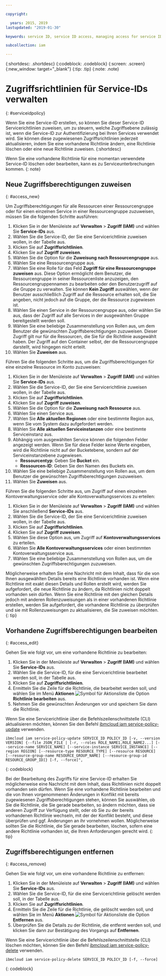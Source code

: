 ```yaml
---

copyright:

  years: 2015, 2019
lastupdated: "2019-01-30"

keywords: service ID, service ID access, managing access for service IDs

subcollection: iam

---
```


{:shortdesc: .shortdesc}
{:codeblock: .codeblock}
{:screen: .screen}
{:new_window: target="_blank"}
{:tip: .tip}
{:note: .note}

# Zugriffsrichtlinien für Service-IDs verwalten
{: #serviceidpolicy}

Wenn Sie eine Service-ID erstellen, so können Sie dieser Service-ID Servicerichtlinien zuweisen, um zu steuern, welche Zugriffsebene zulässig ist, wenn die Service-ID zur Authentifizierung bei Ihren Services verwendet wird. Sie können diese zugewiesenen Zugriffsrichtlinien jederzeit aktualisieren, indem Sie eine vorhandene Richtlinie ändern, eine Richtlinie löschen oder eine neue Richtlinie zuweisen.
{:shortdesc}

Wenn Sie eine vorhandene Richtlinie für eine momentan verwendete Service-ID löschen oder bearbeiten, kann es zu Serviceunterbrechungen kommen.
{: note}

## Neue Zugriffsberechtigungen zuweisen
{: #access_new}

Um Zugriffsberechtigungen für alle Ressourcen einer Ressourcengruppe oder für einen einzelnen Service in einer Ressourcengruppe zuzuweisen, müssen Sie die folgenden Schritte ausführen:

1. Klicken Sie in der Menüleiste auf **Verwalten** &gt; **Zugriff (IAM)** und wählen Sie **Service-IDs** aus.
2. Wählen Sie die Service-ID, der Sie eine Servicerichtlinie zuweisen wollen, in der Tabelle aus.
3. Klicken Sie auf **Zugriffsrichtlinien**.
4. Klicken Sie auf **Zugriff zuweisen**.
5. Wählen Sie die Option für die **Zuweisung nach Ressourcengruppe** aus.
6. Wählen Sie eine Ressourcengruppe aus.
7. Wählen Sie eine Rolle für das Feld **Zugriff für eine Ressourcengruppe zuweisen** aus. Diese Option ermöglicht dem Benutzer, die Ressourcengruppe in seiner Ressourcenliste anzuzeigen, den Ressourcengruppennamen zu bearbeiten oder den Benutzerzugriff auf die Gruppe zu verwalten. Sie können **Kein Zugriff** auswählen, wenn der Benutzer ausschließlich Zugriff auf die Ressource erhalten soll, die Sie angeben, nicht jedoch auf die Gruppe, der die Ressource zugewiesen ist.
8. Wählen Sie einen Service in der Ressourcengruppe aus, oder wählen Sie aus, dass der Zugriff auf alle Services in der ausgewählten Gruppe bereitgestellt werden soll.
9. Wählen Sie eine beliebige Zusammenstellung von Rollen aus, um dem Benutzer die gewünschten Zugriffsberechtigungen zuzuweisen. Dieser Zugriff gilt nur für die Ressourcen, die Sie für die Richtlinie ausgewählt haben. Der Zugriff auf den Container selbst, der die Ressourcengruppe darstellt, wird hingegen nicht erteilt.
10. Wählen Sie **Zuweisen** aus.

Führen Sie die folgenden Schritte aus, um die Zugriffsberechtigungen für eine einzelne Ressource im Konto zuzuweisen:

1. Klicken Sie in der Menüleiste auf **Verwalten** &gt; **Zugriff (IAM)** und wählen Sie **Service-IDs** aus.
2. Wählen Sie die Service-ID, der Sie eine Servicerichtlinie zuweisen wollen, in der Tabelle aus.
3. Klicken Sie auf **Zugriffsrichtlinien**.
4. Klicken Sie auf **Zugriff zuweisen**.
5. Wählen Sie die Option für die **Zuweisung nach Ressource** aus.
6. Wählen Sie einen Service aus.
7. Wählen Sie **Alle aktuellen Regionen** oder eine bestimmte Region aus, wenn Sie vom System dazu aufgefordert werden.
8. Wählen Sie **Alle aktuellen Serviceinstanzen** oder eine bestimmte Serviceinstanz aus.
9. Abhängig vom ausgewählten Service können die folgenden Felder angezeigt werden. Wenn Sie für diese Felder keine Werte eingeben, wird die Richtlinie nicht auf der Bucketebene, sondern auf der Serviceinstanzebene zugewiesen.
    * **Ressourcentyp**: Geben Sie **Bucket** ein.
    * **Ressourcen-ID**: Geben Sie den Namen des Buckets ein.
10. Wählen Sie eine beliebige Zusammenstellung von Rollen aus, um dem Benutzer die gewünschten Zugriffsberechtigungen zuzuweisen.
11. Wählen Sie **Zuweisen** aus.

Führen Sie die folgenden Schritte aus, um Zugriff auf einen einzelnen Kontoverwaltungsservice oder alle Kontoverwaltungsservices zu erteilen:

1. Klicken Sie in der Menüleiste auf **Verwalten** &gt; **Zugriff (IAM)** und wählen Sie anschließend **Service-IDs** aus.
2. Wählen Sie die Service-ID, der Sie eine Servicerichtlinie zuweisen wollen, in der Tabelle aus.
3. Klicken Sie auf **Zugriffsrichtlinien**.
4. Klicken Sie auf **Zugriff zuweisen**.
5. Wählen Sie diese Option aus, um Zugriff auf **Kontoverwaltungsservices** zu erteilen.
6. Wählen Sie **Alle Kontoverwaltungsservices** oder einen bestimmten Kontoverwaltungsservice aus.
7. Wählen Sie eine beliebige Zusammenstellung von Rollen aus, um die gewünschten Zugriffsberechtigungen zuzuweisen.

Möglicherweise erhalten Sie eine Nachricht mit dem Inhalt, dass für die von Ihnen ausgewählten Details bereits eine Richtlinie vorhanden ist. Wenn eine Richtlinie mit exakt diesen Details und Rollen erstellt wird, werden Sie aufgefordert, die neue Richtlinie zu ändern, da Richtlinien nicht doppelt vorhanden sein dürfen. Wenn Sie eine Richtlinie mit den gleichen Details jedoch mit anderen Rollenzuweisungen als in einer vorhandenen Richtlinie erstellen, werden Sie aufgefordert, die vorhandene Richtlinie zu überprüfen und sie mit Rollenzuweisungen zu aktualisieren, die Sie zuweisen möchten.
{: tip}

## Vorhandene Zugriffsberechtigungen bearbeiten
{: #access_edit}

Gehen Sie wie folgt vor, um eine vorhandene Richtlinie zu bearbeiten:

1. Klicken Sie in der Menüleiste auf **Verwalten** &gt; **Zugriff (IAM)** und wählen Sie **Service-IDs** aus.
2. Wählen Sie die Service-ID, für die eine Servicerichtlinie bearbeitet werden soll, in der Tabelle aus.
3. Klicken Sie auf **Zugriffsrichtlinien**.
4. Ermitteln Sie die Zeile für die Richtlinie, die bearbeitet werden soll, und wählen Sie im Menü **Aktionen** ![Symbol für Aktionsliste](../icons/action-menu-icon.svg) die Option **Richtlinie bearbeiten** aus.
5. Nehmen Sie die gewünschten Änderungen vor und speichern Sie dann die Richtlinie.

Wenn Sie eine Servicerichtlinie über die Befehlszeilenschnittstelle (CLI) aktualisieren möchten, können Sie den Befehl [ibmcloud iam service-policy-update](/docs/cli/reference/ibmcloud?topic=cloud-cli-ibmcloud_iam_user_policy_update#ibmcloud_iam_service_policy_update) verwenden.
```
ibmcloud iam service-policy-update SERVICE_ID POLICY_ID [-v, --version VERSION] {--file JSON_FILE | [-r, --roles ROLE_NAME1,ROLE_NAME2...] [--service-name SERVICE_NAME] [--service-instance SERVICE_INSTANCE] [--region REGION] [--resource-type RESOURCE_TYPE] [--resource RESOURCE] [--resource-group-name RESOURCE_GROUP_NAME] [--resource-group-id RESOURCE_GROUP_ID]} [-f, --force]",
```
{: codeblock}

Bei der Bearbeitung des Zugriffs für eine Service-ID erhalten Sie möglicherweise eine Nachricht mit dem Inhalt, dass Richtlinien nicht doppelt vorhanden sein dürfen. Wenn Sie eine vorhandene Richtlinie bearbeiten und die von Ihnen vorgenommenen Änderungen in Konflikt mit bereits zugewiesenen Zugriffsberechtigungen stehen, können Sie auswählen, ob Sie die Richtlinie, die Sie gerade bearbeiten, so ändern möchten, dass sie anderen Zugriff zur Verfügung stellt, oder ob Sie zu der bereits vorhandenen Richtlinie wechseln, mit der der Konflikt besteht, und diese überprüfen und ggf. Änderungen an ihr vornehmen wollen. Möglicherweise sollten Sie die Richtlinie, die Sie gerade bearbeiten, löschen, sofern eine andere Richtlinie vorhanden ist, die Ihren Anforderungen gerecht wird.
{: tip}

## Zugriffsberechtigungen entfernen
{: #access_remove}

Gehen Sie wie folgt vor, um eine vorhandene Richtlinie zu entfernen:

1. Klicken Sie in der Menüleiste auf **Verwalten** &gt; **Zugriff (IAM)** und wählen Sie **Service-IDs** aus.
2. Wählen Sie die Service-ID, für die eine Servicerichtlinie gelöscht werden soll, in der Tabelle aus.
3. Klicken Sie auf **Zugriffsrichtlinien**.
4. Ermitteln Sie die Zeile für die Richtlinie, die gelöscht werden soll, und wählen Sie im Menü **Aktionen** ![Symbol für Aktionsliste](../icons/action-menu-icon.svg) die Option **Entfernen** aus.
5. Überprüfen Sie die Details zu der Richtlinie, die entfernt werden soll, und klicken Sie dann zur Bestätigung des Vorgangs auf **Entfernen**.

Wenn Sie eine Servicerichtlinie über die Befehlszeilenschnittstelle (CLI) löschen möchten, können Sie den Befehl [ibmcloud iam service-policy-delete](/docs/cli/reference/ibmcloud?topic=cloud-cli-ibmcloud_iam_user_policy_update#ibmcloud_iam_service_policy_delete) verwenden.
```
ibmcloud iam service-policy-delete SERVICE_ID POLICY_ID [-f, --force]
```
{: codeblock}
